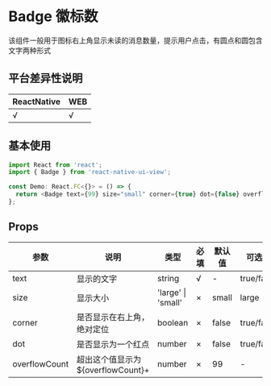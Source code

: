 # Badge 徽标数

该组件一般用于图标右上角显示未读的消息数量，提示用户点击，有圆点和圆包含文字两种形式

## 平台差异性说明

| ReactNative | WEB |
| ----------- | --- |
| √           | √   |

## 基本使用

```typescript
import React from 'react';
import { Badge } from 'react-native-ui-view';

const Demo: React.FC<{}> = () => {
  return <Badge text={99} size="small" corner={true} dot={false} overflowCount={99} />;
};
```

## Props

| 参数          | 说明                              | 类型               | 必填 | 默认值 | 可选值     |
| ------------- | --------------------------------- | ------------------ | ---- | ------ | ---------- |
| text          | 显示的文字                        | string             | √    | -      | true/false |
| size          | 显示大小                          | 'large' \| 'small' | ×    | small  | large      |
| corner        | 是否显示在右上角，绝对定位        | boolean            | ×    | false  | true/false |
| dot           | 是否显示为一个红点                | number             | ×    | false  | true/false |
| overflowCount | 超出这个值显示为${overflowCount}+ | number             | ×    | 99     | -          |
